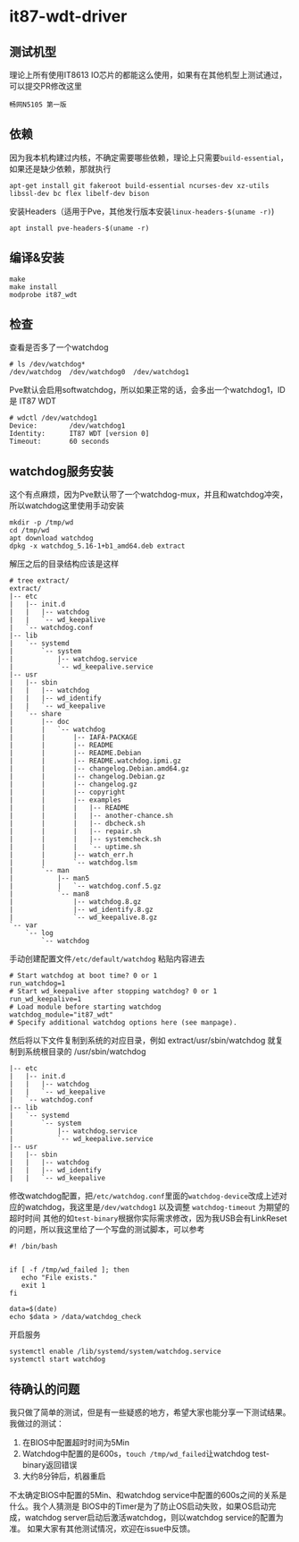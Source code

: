 # it87-wdt-driver

## 测试机型
理论上所有使用IT8613 IO芯片的都能这么使用，如果有在其他机型上测试通过，可以提交PR修改这里
```
畅网N5105 第一版
```

## 依赖
因为我本机构建过内核，不确定需要哪些依赖，理论上只需要`build-essential`，如果还是缺少依赖，那就执行
```
apt-get install git fakeroot build-essential ncurses-dev xz-utils libssl-dev bc flex libelf-dev bison
```

安装Headers（适用于Pve，其他发行版本安装`linux-headers-$(uname -r)`)
```
apt install pve-headers-$(uname -r)
```

## 编译&安装
```
make
make install
modprobe it87_wdt
```

## 检查
查看是否多了一个watchdog
```
# ls /dev/watchdog*
/dev/watchdog  /dev/watchdog0  /dev/watchdog1
```

Pve默认会启用softwatchdog，所以如果正常的话，会多出一个watchdog1，ID是 IT87 WDT
```
# wdctl /dev/watchdog1
Device:        /dev/watchdog1
Identity:      IT87 WDT [version 0]
Timeout:       60 seconds
```

## watchdog服务安装
这个有点麻烦，因为Pve默认带了一个watchdog-mux，并且和watchdog冲突，所以watchdog这里使用手动安装
```
mkdir -p /tmp/wd
cd /tmp/wd
apt download watchdog
dpkg -x watchdog_5.16-1+b1_amd64.deb extract
```

解压之后的目录结构应该是这样
```
# tree extract/
extract/
|-- etc
|   |-- init.d
|   |   |-- watchdog
|   |   `-- wd_keepalive
|   `-- watchdog.conf
|-- lib
|   `-- systemd
|       `-- system
|           |-- watchdog.service
|           `-- wd_keepalive.service
|-- usr
|   |-- sbin
|   |   |-- watchdog
|   |   |-- wd_identify
|   |   `-- wd_keepalive
|   `-- share
|       |-- doc
|       |   `-- watchdog
|       |       |-- IAFA-PACKAGE
|       |       |-- README
|       |       |-- README.Debian
|       |       |-- README.watchdog.ipmi.gz
|       |       |-- changelog.Debian.amd64.gz
|       |       |-- changelog.Debian.gz
|       |       |-- changelog.gz
|       |       |-- copyright
|       |       |-- examples
|       |       |   |-- README
|       |       |   |-- another-chance.sh
|       |       |   |-- dbcheck.sh
|       |       |   |-- repair.sh
|       |       |   |-- systemcheck.sh
|       |       |   `-- uptime.sh
|       |       |-- watch_err.h
|       |       `-- watchdog.lsm
|       `-- man
|           |-- man5
|           |   `-- watchdog.conf.5.gz
|           `-- man8
|               |-- watchdog.8.gz
|               |-- wd_identify.8.gz
|               `-- wd_keepalive.8.gz
`-- var
    `-- log
        `-- watchdog

```

手动创建配置文件`/etc/default/watchdog` 粘贴内容进去
```
# Start watchdog at boot time? 0 or 1
run_watchdog=1
# Start wd_keepalive after stopping watchdog? 0 or 1
run_wd_keepalive=1
# Load module before starting watchdog
watchdog_module="it87_wdt"
# Specify additional watchdog options here (see manpage).
```

然后将以下文件复制到系统的对应目录，例如 extract/usr/sbin/watchdog 就复制到系统根目录的 /usr/sbin/watchdog
```
|-- etc
|   |-- init.d
|   |   |-- watchdog
|   |   `-- wd_keepalive
|   `-- watchdog.conf
|-- lib
|   `-- systemd
|       `-- system
|           |-- watchdog.service
|           `-- wd_keepalive.service
|-- usr
|   |-- sbin
|   |   |-- watchdog
|   |   |-- wd_identify
|   |   `-- wd_keepalive
```

修改watchdog配置，把`/etc/watchdog.conf`里面的`watchdog-device`改成上述对应的watchdog，我这里是`/dev/watchdog1`
以及调整 `watchdog-timeout` 为期望的超时时间
其他的如`test-binary`根据你实际需求修改，因为我USB会有LinkReset的问题，所以我这里给了一个写盘的测试脚本，可以参考
```
#! /bin/bash


if [ -f /tmp/wd_failed ]; then
   echo "File exists."
   exit 1
fi

data=$(date)
echo $data > /data/watchdog_check
```

开启服务
```
systemctl enable /lib/systemd/system/watchdog.service
systemctl start watchdog
```

## 待确认的问题
我只做了简单的测试，但是有一些疑惑的地方，希望大家也能分享一下测试结果。
我做过的测试：
1. 在BIOS中配置超时时间为5Min
2. Watchdog中配置的是600s，`touch /tmp/wd_failed`让watchdog test-binary返回错误
3. 大约8分钟后，机器重启

不太确定BIOS中配置的5Min、和watchdog service中配置的600s之间的关系是什么。我个人猜测是 BIOS中的Timer是为了防止OS启动失败，如果OS启动完成，watchdog server启动后激活watchdog，则以watchdog service的配置为准。
如果大家有其他测试情况，欢迎在issue中反馈。